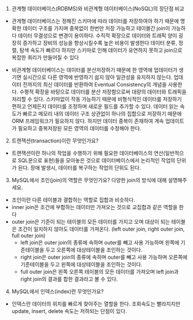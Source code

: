 1. 관계형 데이터베이스(RDBMS)와 비관계형 데이터베이스(NoSQL)의 장단점 비교

- 관게형 데이터베이스는 정해진 스키마에 따라 데이터를 저장하여야 하기 때문에 명확한 데이터 구조를 가지며 중복없이 한번만 저장 가능하고 테이블간 join이 가능하다
  데이터 무결성으로 변경이 용이하다.
  수직적 확장으로 데이터와 트래픽 양이 굉장히 증가하고 장비의 성능을 향상시킬수록 높은 비용이 발생한다
  데이터 분류, 정렬, 탐색 속도가 빠르다
  하지만 스키마로 인해 데이터가 유연하지 못하고 join으로 복잡한 쿼리가 만들어질 수 있다
  
  
- 비관계형 데이터베이스는 데이터를 분산저장하기 때문에 한 영역에 업데이터가 생기면 실시간으로 다른 영역에 반영하기 쉽지 않아 일관성을 유지하지 않는다.
  업데이터 전까지의 최신 데이터를 반환하여 Eventual Consistency의 개념을 사용한다.
  수평적 확장을 바탕으로 데이터를 분산 저장함으로써 대량의 데이터와 트래픽을 처리할 수 있다.
  스키마없이 작동 가능하기 때문에 비형식적인 데이터를 저장하기 편하고 언제든지 데이터를 조정하며 새로운 필드를 추가할 수 있다.
  데이터 읽는 속도가 빠르고 메모리 내의 데이터 구조 상관없이 하나의 집합으로 저장하기 때문에 ORM 프레임워크가 필요하지 않다.
  하지만 데이터 중복이 존재하여 계속 업데이트가 필요하고 중복저장된 모든 영역의 데이터를 수정해야 한다.

2. 트랜잭션(transaction)이란 무엇인가요?

- 트랜잭션이란 하나의 작업을 수행하기 위해 필요한 데이터베이스의 연산(일반적으로 SQL문으로 표현)들을 모아놓은 것으로 데이터베이스에서 논리적인 작업의 단위가 된다.
  장애 발생시, 데이터를 복구하는 작업의 단위도 된다.

3. MySQL에서 조인(join)의 역할은 무엇인가요? 다양한 join의 방식에 대해 설명해주세요.

- 조인이란 다른 테이블과 결합하는 역할로 집합과 비슷하다.
- inner join은 조건에 부합하는 데이터만 가져오는 것으로 교집합과 같은 역할을 한다
- outer join은 기준이 되는 테이블의 모든 데이터를 가지고 오며 대상이 되는 테이블은 조건이 일치하지 않아도 데이터를 가져온다. (left outer join, right outer join, full outer join)
  - left join은 outer join의 종류에 속하며 outer를 빼고 사용 가능하며 왼쪽에 기준테이블을 두고 오른쪽에 대상테이블을 조인하는 것이다.
  - right join은 outer join의 종류에 속하며 outer를 빼고 사용 가능하며 오른쪽에 기준테이블을 두고 왼쪽에 대상테이블을 조인하는 것이다.
  - full outer join은 왼쪽 오른쪽 테이블의 모든 데이터를 가져오며 left join과 right join의 결과를 합한 결과라고 볼 수 있다.

4. MySQL에서 인덱스(index)란 무엇인가요?

- 인덱스란 데이터의 위치를 빠르게 찾아주는 열할을 한다. 조회속도는 빨라지지만 update, insert, delete 속도는 저하되는 단점이 있다.

